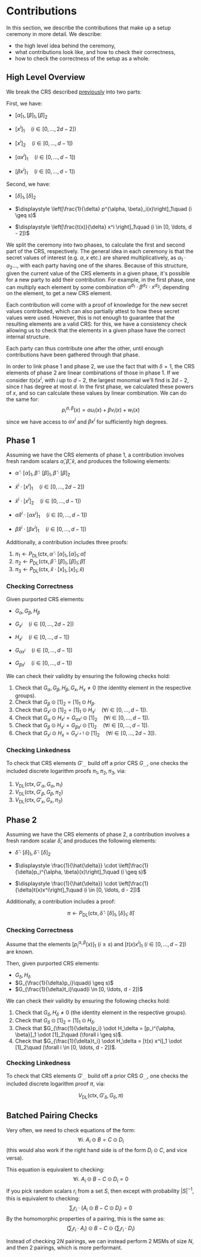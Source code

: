 # Contributions

In this section, we describe the contributions that make up a setup ceremony
in more detail.
We describe:
- the high level idea behind the ceremony,
- what contributions look like, and how to check their correctness,
- how to check the correctness of the setup as a whole.

## High Level Overview

We break the CRS described [previously](./groth16_recap.md) into two parts:

First, we have:

- $[\alpha]_1, [\beta]_1, [\beta]_2$

- $\displaystyle \left[x^i\right]_1\quad (i \in [0, \ldots, 2d - 2])$

- $\displaystyle \left[x^i\right]_2\quad (i \in [0, \ldots, d - 1])$

- $\displaystyle \left[\alpha x^i\right]_1\quad (i \in [0, \ldots, d - 1])$

- $\displaystyle \left[\beta x^i\right]_1\quad (i \in [0, \ldots, d - 1])$


Second, we have:

- $[\delta]_1, [\delta]_2$

- $\displaystyle \left[\frac{1}{\delta} p^{\alpha, \beta}_i(x)\right]_1\quad (i \geq s)$

- $\displaystyle \left[\frac{t(x)}{\delta} x^i \right]_1\quad (i \in [0, \ldots, d - 2])$

We split the ceremony into two phases, to calculate the first and second
part of the CRS, respectively.
The general idea in each ceremony is that the secret values of interest
(e.g. $\alpha, x$ etc.) are shared multiplicatively, as
$\alpha_1 \cdot \alpha_2 \ldots$, with each party having
one of the shares.
Because of this structure, given the current value of the CRS elements
in a given phase, it's possible for a new party to add their contribution.
For example, in the first phase, one can multiply each element
by some combination $\alpha^{d_1} \cdot \beta^{d_2} \cdot x^{d_3}$,
depending on the element,
to get a new CRS element.

Each contribution will come with a proof of knowledge for the new secret
values contributed, which can also partially attest to how these secret
values were used.
However, this is not enough to guarantee that the resulting elements
are a valid CRS: for this, we have a consistency check
allowing us to check that the elements in a given phase
have the correct internal structure.

Each party can thus contribute one after the other, until
enough contributions have been gathered through that phase.

In order to link phase 1 and phase 2,
we use the fact that with $\delta = 1$, the CRS elements of phase 2
are linear combinations of those in phase 1.
If we consider $t(x)x^i$, with $i$ up to $d - 2$,
the largest monomial we'll find is $2d - 2$, since $t$ has degree at most $d$.
In the first phase, we calculated these powers of $x$, and so can
calculate these values by linear combination.
We can do the same for:
$$
p_i^{\alpha, \beta}(x) = \alpha u_i(x) + \beta v_i(x) + w_i(x)
$$
since we have access to $\alpha x^i$ and $\beta x^i$ for sufficiently
high degrees.

## Phase 1

Assuming we have the CRS elements of phase 1, a contribution involves
fresh random scalars $\hat{\alpha}, \hat{\beta}, \hat{x}$, and produces
the following elements:

- $\hat{\alpha} \cdot [\alpha]_1, \hat{\beta} \cdot [\beta]_1, \hat{\beta} \cdot [\beta]_2$

- $\hat{x}^i \cdot [x^i]_1\quad (i \in [0, \ldots, 2d - 2])$
- $\hat{x}^i \cdot [x^i]_2\quad (i \in [0, \ldots, d - 1])$
- $\hat{\alpha}\hat{x}^i \cdot [\alpha x^i]_1\quad (i \in [0, \ldots, d - 1])$
- $\hat{\beta}\hat{x}^i \cdot [\beta x^i]_1\quad (i \in [0, \ldots, d - 1])$

Additionally, a contribution includes three proofs:

1. $\pi_1 \gets P_{\text{DL}}(\text{ctx}, \hat{\alpha} \cdot [\alpha]_1, [\alpha]_1; \hat{\alpha})$
2. $\pi_2 \gets P_{\text{DL}}(\text{ctx}, \hat{\beta} \cdot [\beta]_1, [\beta]_1; \hat{\beta})$
3. $\pi_3 \gets P_{\text{DL}}(\text{ctx}, \hat{x} \cdot [x]_1, [x]_1; \hat{x})$

### Checking Correctness

Given purported CRS elements:

- $G_{\alpha}, G_{\beta}, H_{\beta}$

- $G_{x^i}\quad (i \in [0, \ldots, 2d - 2])$

- $H_{x^i}\quad (i \in [0, \ldots, d - 1])$

- $\displaystyle G_{\alpha x^i}\quad (i \in [0, \ldots, d - 1])$

- $\displaystyle G_{\beta x^i}\quad (i \in [0, \ldots, d - 1])$

We can check their validity by ensuring the following checks hold:

1. Check that $G_\alpha, G_\beta, H_{\beta}, G_x, H_x \neq 0$ (the identity element in the respective groups).
2. Check that $G_\beta \odot [1]_2 = [1]_1 \odot H_\beta$.
3. Check that $G_{x^i} \odot [1]_2 = [1]_1 \odot H_{x^i} \quad (\forall i \in [0, \ldots, d - 1])$.
4. Check that $G_{\alpha} \odot H_{x^i} = G_{\alpha x^i} \odot [1]_2 \quad (\forall i \in [0, \ldots, d- 1])$.
5. Check that $G_{\beta} \odot H_{x^i} = G_{\beta x^i} \odot [1]_2 \quad (\forall i \in [0, \ldots, d- 1])$.
6. Check that $G_{x^i} \odot H_x = G_{x^{i + 1}} \odot [1]_2 \quad (\forall i \in [0, \ldots, 2d - 3])$.

### Checking Linkedness

To check that CRS elements $G'_{\ldots}$ build off a prior CRS $G_{\ldots}$,
one checks the included discrete logarithm proofs $\pi_1, \pi_2, \pi_3$, via:

1. $V_{\text{DL}}(\text{ctx}, G'_\alpha, G_\alpha, \pi_1)$
2. $V_{\text{DL}}(\text{ctx}, G'_\beta, G_\beta, \pi_2)$
3. $V_{\text{DL}}(\text{ctx}, G'_x, G_x, \pi_3)$

## Phase 2

Assuming we have the CRS elements of phase 2, a contribution involves
a fresh random scalar $\hat{\delta}$, and produces
the following elements:

- $\hat{\delta} \cdot [\delta]_1, \hat{\delta} \cdot [\delta]_2$

- $\displaystyle \frac{1}{\hat{\delta}} \cdot \left[\frac{1}{\delta}p_i^{\alpha, \beta}(x)\right]_1\quad (i \geq s)$

- $\displaystyle \frac{1}{\hat{\delta}} \cdot \left[\frac{1}{\delta}t(x)x^i\right]_1\quad (i \in [0, \ldots, d - 2])$

Additionally, a contribution includes a proof:

$$
\pi \gets P_{\text{DL}}(\text{ctx}, \hat{\delta} \cdot [\delta]_1, [\delta]_1; \hat{\delta})
$$

### Checking Correctness 

Assume that the elements $[p_i^{\alpha, \beta}(x)]_1\ (i \geq s)$ and $[t(x) x^i]_1\ (i \in [0, \ldots, d - 2])$ are known.

Then, given purported CRS elements:

- $G_\delta, H_\delta$
- $G_{\frac{1}{\delta}p_i}\quad(i \geq s)$
- $G_{\frac{1}{\delta}t_i}\quad(i \in [0, \ldots, d - 2])$

We can check their validity by ensuring the following checks hold:

1. Check that $G_\delta, H_\delta \neq 0$ (the identity element in the respective groups).
2. Check that $G_\delta \odot [1]_2 = [1]_1 \odot H_\delta$.
3. Check that $G_{\frac{1}{\delta}p_i} \odot H_\delta = [p_i^{\alpha, \beta}]_1 \odot [1]_2\quad (\forall i \geq s)$.
4. Check that $G_{\frac{1}{\delta}t_i} \odot H_\delta = [t(x) x^i]_1 \odot [1]_2\quad (\forall i \in [0, \ldots, d - 2])$.

### Checking Linkedness

To check that CRS elements $G'_{\ldots}$ build off a prior CRS $G_{\ldots}$,
one checks the included discrete logarithm proof $\pi$, via:

$$
V_{\text{DL}}(\text{ctx}, G'_\delta, G_\delta, \pi)
$$

## Batched Pairing Checks

Very often, we need to check equations of the form:
$$
\forall i.\ A_i \odot B = C \odot D_i
$$
(this would also work if the right hand side is of the form $D_i \odot C$, and vice versa).

This equation is equivalent to checking:
$$
\forall i.\ A_i \odot B - C \odot D_i = 0
$$
If you pick random scalars $r_i$ from a set $S$, then except with probability
$|S|^{-1}$, this is equivalent to checking:
$$
\sum_i r_i \cdot (A_i \odot B - C \odot D_i) = 0
$$
By the homomorphic properties of a pairing, this is the same as:
$$
\left(\sum_i r_i \cdot A_i\right) \odot B - C \odot \left(\sum_i r_i \cdot D_i\right)
$$

Instead of checking $2N$ pairings, we can instead perform $2$ MSMs
of size $N$, and then $2$ pairings, which is more performant.
